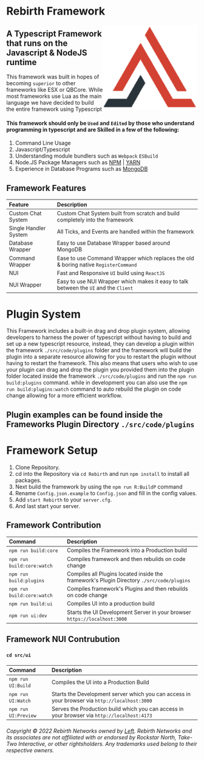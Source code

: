 # Rebirth Framework

<img src="./src/code/assets/rebirth.png" style="right:0" align="right" width="250px">

## A Typescript Framework that runs on the Javascript & NodeJS runtime

This framework was built in hopes of becoming `superior` to other frameworks like ESX or QBCore. While most frameworks use Lua as the main language we have decided to build the entire framework using Typescript

#### This framework should only be `Used` and `Edited` by those who understand programming in typescript and are Skilled in a few of the following: 

1. Command Line Usage
2. Javascript/Typescript
3. Understanding module bundlers such as `Webpack` `ESBuild`
4. Node.JS Package Managers such as [NPM](https://www.npmjs.com/) | [YARN](https://yarnpkg.com/)
5. Experience in Database Programs such as [MongoDB](https://www.mongodb.com)

## Framework Features
| Feature     | Description |
| :----       | :-----      |
| Custom Chat System | Custom Chat System built from scratch and build completely into the framework |
| Single Handler System | All Ticks, and Events are handled within the framework |
| Database Wrapper   | Easy to use Database Wrapper based around MongoDB |
| Command Wrapper | Ease to use Command Wrapper which replaces the old & boring native `RegisterCommand` |
| NUI | Fast and Responsive `UI` build using `ReactJS` |
| NUI Wrapper | Easy to use NUI Wrapper which makes it easy to talk between the `UI` and the `Client` |

# Plugin System

This Framework includes a built-in drag and drop plugin system, allowing developers to harness the power of typescript without having to build and set up a new typescript resource, instead, they can develop a plugin within the framework ``./src/code/plugins`` folder and the framework will build the plugin into a separate resource allowing for you to restart the plugin without having to restart the framework. This also means that users who wish to use your plugin can drag and drop the plugin you provided them into the plugin folder located inside the framework ``./src/code/plugins`` and run the ``npm run build:plugins`` command. while in development you can also use the ``npm run build:plugins:watch`` command to auto rebuild the plugin on code change allowing for a more efficient workflow.

## Plugin examples can be found inside the Frameworks Plugin Directory ``./src/code/plugins``

# Framework Setup

1. Clone Repository.
2. cd into the Repository via `cd Rebirth` and run `npm install` to install all packages.
3. Next build the framework by using the `npm run R:BuildP` command
4. Rename `Config.json.example` to `Config.json` and fill in the config values.
5. Add `start Rebirth` to your `server.cfg`.
6. And last start your server.

## Framework Contribution

| Command | Description |
| :------ | :- |
| `npm run build:core` | Compiles the Framework into a Production build |
| `npm run build:core:watch` | Compiles framework and then rebuilds on code change |
| `npm run build:plugins` | Compiles all Plugins located inside the framework's Plugin Directory ``./src/code/plugins`` |
| `npm run build:core:watch` | Compiles framework's Plugins and then rebuilds on code change |
| `npm run build:ui` | Compiles UI into a production build |
| `npm run ui:dev` | Starts the UI Development Server in your browser ``https://localhost:3000`` |

## Framework NUI Contrubution
#### `cd src/ui`

| Command | Description |
| :------ | :- |
| `npm run UI:Build` | Compiles the UI into a Production Build |
| `npm run UI:Watch` | Starts the Development server which you can access in your browser via `http://localhost:3000` |
| `npm run UI:Preview` | Serves the Production build which you can access in your browser via `http://localhost:4173` |

###### Copyright &copy; 2022 Rebirth Networks owned by [Left](https://github.com/BigBoyLeft). Rebirth Networks and its associates are not affiliated with or endorsed by Rockstar North, Take-Two Interactive, or other rightsholders. Any trademarks used belong to their respective owners.
